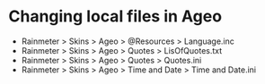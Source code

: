 # Changing local files in Ageo

- Rainmeter > Skins > Ageo > @Resources > Language.inc
- Rainmeter > Skins > Ageo > Quotes > LisOfQuotes.txt
- Rainmeter > Skins > Ageo > Quotes > Quotes.ini
- Rainmeter > Skins > Ageo > Time and Date > Time and Date.ini